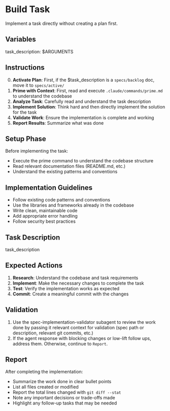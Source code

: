 # Build Task

Implement a task directly without creating a plan first.

## Variables

task_description: $ARGUMENTS

## Instructions

0. **Activate Plan**: First, if the $task_description is a `specs/backlog` doc, move it to `specs/active/`
1. **Prime with Context**: First, read and execute `.claude/commands/prime.md` to understand the codebase
2. **Analyze Task**: Carefully read and understand the task description
3. **Implement Solution**: Think hard and then directly implement the solution for the task
4. **Validate Work**: Ensure the implementation is complete and working
5. **Report Results**: Summarize what was done

## Setup Phase

Before implementing the task:

- Execute the prime command to understand the codebase structure
- Read relevant documentation files (README.md, etc.)
- Understand the existing patterns and conventions

## Implementation Guidelines

- Follow existing code patterns and conventions
- Use the libraries and frameworks already in the codebase
- Write clean, maintainable code
- Add appropriate error handling
- Follow security best practices

## Task Description

task_description

## Expected Actions

1. **Research**: Understand the codebase and task requirements
2. **Implement**: Make the necessary changes to complete the task
3. **Test**: Verify the implementation works as expected
4. **Commit**: Create a meaningful commit with the changes

## Validation

1. Use the spec-implementation-validator subagent to review the work done by passing it relevant context for validation (spec path or description, relevant git commits, etc.)
2. If the agent response with blocking changes or low-lift follow ups, address them. Otherwise, continue to `Report`.

## Report

After completing the implementation:

- Summarize the work done in clear bullet points
- List all files created or modified
- Report the total lines changed with `git diff --stat`
- Note any important decisions or trade-offs made
- Highlight any follow-up tasks that may be needed
